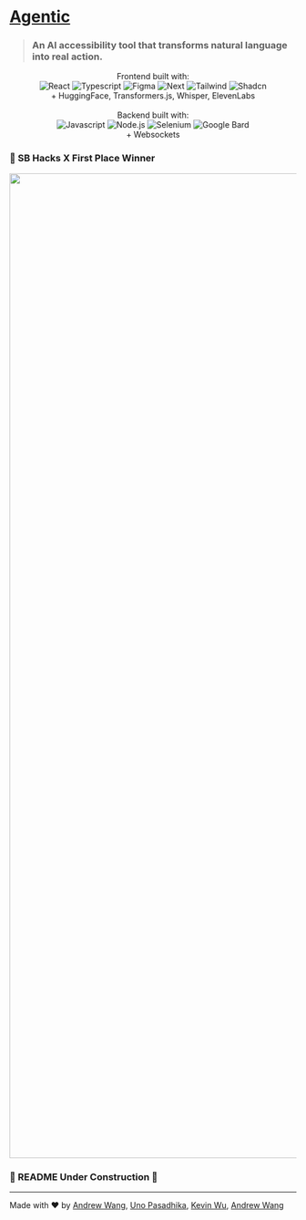 # [Agentic](https://devpost.com/software/agentic)

> ### An AI accessibility tool that transforms natural language into real action.

<p align="center">
  Frontend built with: <br>
  <img src=https://img.shields.io/badge/React-20232A?style=for-the-badge&logo=react&logoColor=61DAFB alt="React">
  <img src=https://img.shields.io/badge/TypeScript-007ACC?style=for-the-badge&logo=typescript&logoColor=white alt="Typescript">
  <img src=https://img.shields.io/badge/Figma-F24E1E?style=for-the-badge&logo=figma&logoColor=white alt="Figma">
  <img src=https://img.shields.io/badge/next%20js-000000?style=for-the-badge&logo=nextdotjs&logoColor=white alt="Next">
  <img src=https://img.shields.io/badge/Tailwind_CSS-38B2AC?style=for-the-badge&logo=tailwind-css&logoColor=white alt="Tailwind">
  <img src=https://img.shields.io/badge/shadcn%2Fui-000000?style=for-the-badge&logo=shadcnui&logoColor=white alt="Shadcn">
  <br>
  + HuggingFace, Transformers.js, Whisper, ElevenLabs
  <br><br>
  Backend built with: <br>
  <img src=https://img.shields.io/badge/JavaScript-323330?style=for-the-badge&logo=javascript&logoColor=F7DF1E alt="Javascript">
  <img src=https://img.shields.io/badge/Node%20js-339933?style=for-the-badge&logo=nodedotjs&logoColor=white alt="Node.js">
  <img src=https://img.shields.io/badge/Selenium-43B02A?style=for-the-badge&logo=Selenium&logoColor=white alt="Selenium">
  <img src=https://img.shields.io/badge/Google%20Bard-886FBF?style=for-the-badge&logo=googlebard&logoColor=fff alt="Google Bard">
  <br>
  + Websockets
</p>

### 🥇 SB Hacks X First Place Winner

<p align="center">
    <a href="https://devpost.com/software/agentic?ref_content=my-projects-tab&ref_feature=my_projects">
        <img width="1728" alt="Chatbot Page" src="https://github.com/laurelin60/Agentic/assets/100006999/b2a65541-6250-41a0-b4ce-608f38d33468">
    </a>
</p>

### 🚧 README Under Construction 🚧
---

Made with ❤️ by [Andrew Wang](https://www.linkedin.com/in/andrew-wang0/), [Uno Pasadhika](https://www.linkedin.com/in/wpasadhika/), [Kevin Wu](https://www.linkedin.com/in/kevinwu098/), [Andrew Wang](https://www.linkedin.com/in/andreww05/)
